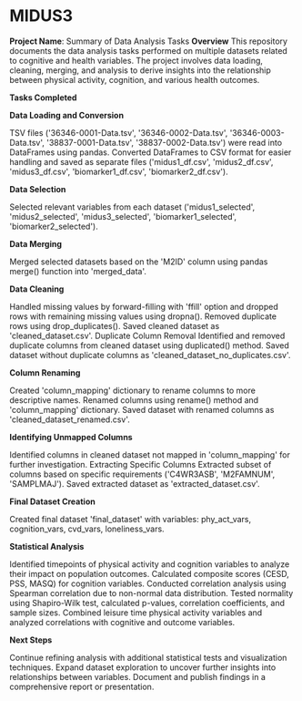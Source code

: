 # MIDUS3
**Project Name**: Summary of Data Analysis Tasks
**Overview**
This repository documents the data analysis tasks performed on multiple datasets related to cognitive and health variables. The project involves data loading, cleaning, merging, and analysis to derive insights into the relationship between physical activity, cognition, and various health outcomes.

**Tasks Completed**

**Data Loading and Conversion**

TSV files ('36346-0001-Data.tsv', '36346-0002-Data.tsv', '36346-0003-Data.tsv', '38837-0001-Data.tsv', '38837-0002-Data.tsv') were read into DataFrames using pandas.
Converted DataFrames to CSV format for easier handling and saved as separate files ('midus1_df.csv', 'midus2_df.csv', 'midus3_df.csv', 'biomarker1_df.csv', 'biomarker2_df.csv').

**Data Selection**

Selected relevant variables from each dataset ('midus1_selected', 'midus2_selected', 'midus3_selected', 'biomarker1_selected', 'biomarker2_selected').

**Data Merging**

Merged selected datasets based on the 'M2ID' column using pandas merge() function into 'merged_data'.

**Data Cleaning**

Handled missing values by forward-filling with 'ffill' option and dropped rows with remaining missing values using dropna().
Removed duplicate rows using drop_duplicates().
Saved cleaned dataset as 'cleaned_dataset.csv'.
Duplicate Column Removal
Identified and removed duplicate columns from cleaned dataset using duplicated() method.
Saved dataset without duplicate columns as 'cleaned_dataset_no_duplicates.csv'.

**Column Renaming**

Created 'column_mapping' dictionary to rename columns to more descriptive names.
Renamed columns using rename() method and 'column_mapping' dictionary.
Saved dataset with renamed columns as 'cleaned_dataset_renamed.csv'.

**Identifying Unmapped Columns**

Identified columns in cleaned dataset not mapped in 'column_mapping' for further investigation.
Extracting Specific Columns
Extracted subset of columns based on specific requirements ('C4WR3ASB', 'M2FAMNUM', 'SAMPLMAJ').
Saved extracted dataset as 'extracted_dataset.csv'.

**Final Dataset Creation**

Created final dataset 'final_dataset' with variables: phy_act_vars, cognition_vars, cvd_vars, loneliness_vars.

**Statistical Analysis**

Identified timepoints of physical activity and cognition variables to analyze their impact on population outcomes.
Calculated composite scores (CESD, PSS, MASQ) for cognition variables.
Conducted correlation analysis using Spearman correlation due to non-normal data distribution.
Tested normality using Shapiro-Wilk test, calculated p-values, correlation coefficients, and sample sizes.
Combined leisure time physical activity variables and analyzed correlations with cognitive and outcome variables.

**Next Steps**

Continue refining analysis with additional statistical tests and visualization techniques.
Expand dataset exploration to uncover further insights into relationships between variables.
Document and publish findings in a comprehensive report or presentation.
